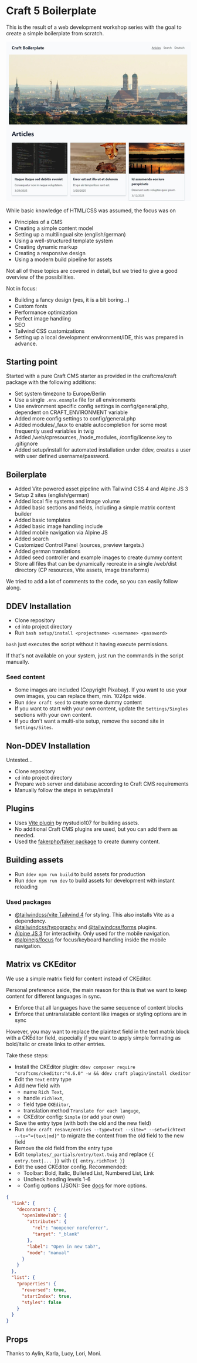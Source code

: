 # Craft 5 Boilerplate

This is the result of a web development workshop series with the goal to create a simple boilerplate from scratch.

![screenshot1](screenshot1.jpg)

While basic knowledge of HTML/CSS was assumed, the focus was on

* Principles of a CMS
* Creating a simple content model
* Setting up a multilingual site (english/german)
* Using a well-structured template system
* Creating dynamic markup
* Creating a responsive design
* Using a modern build pipeline for assets

Not all of these topics are covered in detail, but we tried to give a good overview of the possibilities.

Not in focus:

* Building a fancy design (yes, it is a bit boring...)
* Custom fonts
* Performance optimization
* Perfect image handling
* SEO
* Tailwind CSS customizations
* Setting up a local development environment/IDE, this was prepared in advance.

## Starting point

Started with a pure Craft CMS starter as provided in the craftcms/craft package with 
the following additions:

* Set system timezone to Europe/Berlin
* Use a single `.env.example` file for all environments
* Use environment specific config settings in config/general.php, dependent on CRAFT_ENVIRONMENT variable
* Added more config settings to config/general.php
* Added modules/_faux to enable autocompletion for some most frequently used variables in twig
* Added /web/cpresources, /node_modules, /config/license.key to .gitignore
* Added setup/install for automated installation under ddev, creates a user with user defined username/password.

## Boilerplate

* Added Vite powered asset pipeline with Tailwind CSS 4 and Alpine JS 3
* Setup 2 sites (english/german)
* Added local file systems and image volume
* Added basic sections and fields, including a simple matrix content builder
* Added basic templates
* Added basic image handling include
* Added mobile navigation via Alpine JS
* Added search
* Customized Control Panel (sources, preview targets.)
* Added german translations
* Added seed controller and example images to create dummy content
* Store all files that can be dynamically recreate in a single /web/dist directory (CP resources, Vite assets, image transforms)

We tried to add a lot of comments to the code, so you can easily follow along.

## DDEV Installation

* Clone repository
* `cd` into project directory
* Run `bash setup/install <projectname> <username> <password>`

`bash` just executes the script without it having execute permissions.

If that's not available on your system, just run the commands in the script manually.

### Seed content

* Some images are included (Copyright Pixabay). If you want to use your own images, you can replace them, min. 1024px wide.
* Run `ddev craft seed` to create some dummy content
* If you want to start with your own content, update the `Settings/Singles` sections with your own content.
* If you don't want a multi-site setup, remove the second site in `Settings/Sites`.

## Non-DDEV Installation

Untested...

* Clone repository
* `cd` into project directory
* Prepare web server and database according to Craft CMS requirements
* Manually follow the steps in setup/install

## Plugins

* Uses [Vite plugin](https://plugins.craftcms.com/vite?craft5) by nystudio107 for building assets.
* No additional Craft CMS plugins are used, but you can add them as needed.
* Used the [fakerphp/faker package](https://github.com/fakerphp/faker) to create dummy content.

## Building assets

* Run `ddev npm run build` to build assets for production
* Run `ddev npm run dev` to build assets for development with instant reloading

### Used packages

* [@tailwindcss/vite Tailwind 4](https://tailwindcss.com/docs/installation/using-vite) for styling. This also installs Vite as a dependency.
* [@tailwindcss/typography](https://github.com/tailwindlabs/tailwindcss-typography) and [@tailwindcss/forms](https://github.com/tailwindlabs/tailwindcss-forms) plugins.
* [Alpine JS 3](https://alpinejs.dev/start-here) for interactivity. Only used for the mobile navigation.
* [@alpinejs/focus](https://alpinejs.dev/plugins/focus) for focus/keyboard handling inside the mobile navigation.

## Matrix vs CKEditor

We use a simple matrix field for content instead of CKEditor. 

Personal preference aside, the main reason for this is that we want to keep content for different languages in sync.

* Enforce that all languages have the same sequence of content blocks
* Enforce that untranslatable content like images or styling options are in sync

However, you may want to replace the plaintext field in the text matrix block with a CKEditor field, 
especially if you want to apply simple formating as bold/italic or create links to other entries.

Take these steps:

* Install the CKEditor plugin: `ddev composer require "craftcms/ckeditor:^4.6.0" -w && ddev craft plugin/install ckeditor`
* Edit the `Text` entry type
* Add new field with  
* * name `Rich Text`, 
* * handle `richText`, 
* * field type `CKEditor`, 
* * translation method `Translate for each languge`,
* * CKEditor config: `Simple` (or add your own)
* Save the entry type (with both the old and the new field)
* Run `ddev craft resave/entries --type=text --site=* --set=richText --to="={text|md}"` to migrate the content from the old field to the new field
* Remove the old field from the entry type
* Edit `templates/_partials/entry/text.twig` and replace `{{ entry.text|... }}` with `{{ entry.richText }}`
* Edit the used CKEditor config. Recommended:
* * Toolbar: Bold, Italic, Bulleted List, Numbered List, Link
* * Uncheck heading levels 1-6
* * Config options (JSON): See [docs](https://github.com/craftcms/ckeditor?tab=readme-ov-file#examples) for more options.
```json
{
  "link": {
    "decorators": {
      "openInNewTab": {
        "attributes": {
          "rel": "noopener noreferrer",
          "target": "_blank"
        },
        "label": "Open in new tab?",
        "mode": "manual"
      }
    }
  },
  "list": {
    "properties": {
      "reversed": true,
      "startIndex": true,
      "styles": false
    }
  }
}
```

## Props

Thanks to Aylin, Karla, Lucy, Lori, Moni.